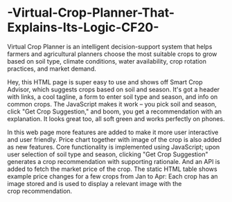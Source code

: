 # -Virtual-Crop-Planner-That-Explains-Its-Logic-CF20-
Virtual Crop Planner is an intelligent decision-support system that helps farmers and agricultural planners choose the most suitable crops to grow based on soil type, climate conditions, water availability, crop rotation practices, and market demand.

Hey, this HTML page is super easy to use and shows off Smart Crop Advisor, which suggests crops based on soil and season.  It's got a header with links, a cool tagline, a form to enter soil type and season, and info on common crops.  The JavaScript makes it work – you pick soil and season, click "Get Crop Suggestion," and boom, you get a recommendation with an explanation. It looks great too, all soft green and works perfectly on phones.

In this web page more features are added to make it more user interactive and user friendly. Price chart together with image of the crop is also added as new features. Core functionality is implemented using JavaScript; upon user selection of soil type and season, clicking "Get Crop Suggestion" generates a crop recommendation with supporting rationale. And an API is added to fetch the market price of the crop. The static HTML table shows example price changes for a few crops from Jan to Apr: Each crop has an image stored and is used to display a relevant image with the crop recommendation.